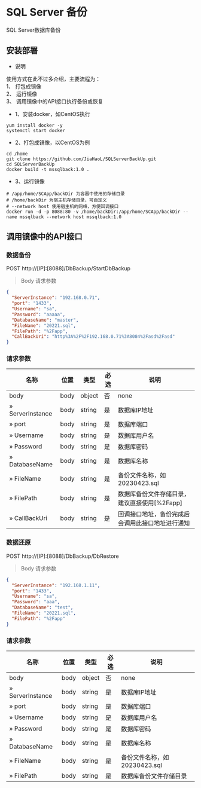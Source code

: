 # SQL Server 备份

SQL Server数据库备份

## 安装部署
+ 说明

使用方式在此不过多介绍，主要流程为：  
1、 打包成镜像  
2、 运行镜像  
3、 调用镜像中的API接口执行备份或恢复

+ 1、安装docker，如CentOS执行
```
yum install docker -y
systemctl start docker
```
+ 2、打包成镜像，以CentOS为例

```
cd /home
git clone https://github.com/JiaHaoL/SQLServerBackUp.git
cd SQLServerBackUp
docker build -t mssqlback:1.0 .
```

+ 3、运行镜像
```
# /app/home/SCApp/backDir 为容器中使用的存储目录
# /home/backDir 为宿主机存储目录，可自定义
# --network host 使用宿主机的网络，方便回调接口
docker run -d -p 8088:80 -v /home/backDir:/app/home/SCApp/backDir --name mssqlback --network host mssqlback:1.0
```

## 调用镜像中的API接口

### 数据备份

POST http://[IP]:[8088]/DbBackup/StartDbBackup

> Body 请求参数

```json
{
  "ServerInstance": "192.168.0.71",
  "port": "1433",
  "Username": "sa",
  "Password": "aaaaa",
  "DatabaseName": "master",
  "FileName": "20221.sql",
  "FilePath": "%2Fapp",
  "CallBackUri": "http%3A%2F%2F192.168.0.71%3A8084%2Fasd%2Fasd"
}
```

### 请求参数

|名称|位置|类型|必选|说明|
|---|---|---|---|---|
|body|body|object| 否 |none|
|» ServerInstance|body|string| 是 |数据库IP地址|
|» port|body|string| 是 |数据库端口|
|» Username|body|string| 是 |数据库用户名|
|» Password|body|string| 是 |数据库密码|
|» DatabaseName|body|string| 是 |数据库名称|
|» FileName|body|string| 是 |备份文件名称，如 20230423.sql|
|» FilePath|body|string| 是 |数据库备份文件存储目录，建议直接使用[%2Fapp]|
|» CallBackUri|body|string| 是 |回调接口地址，备份完成后会调用此接口地址进行通知|

### 数据还原
POST http://[IP]:[8088]/DbBackup/DbRestore

> Body 请求参数

```json
{
  "ServerInstance": "192.168.1.11",
  "port": "1433",
  "Username": "sa",
  "Password": "aaa",
  "DatabaseName": "test",
  "FileName": "20221.sql",
  "FilePath": "%2Fapp"
}
```

### 请求参数

|名称|位置|类型|必选|说明|
|---|---|---|---|---|
|body|body|object| 否 |none|
|» ServerInstance|body|string| 是 |数据库IP地址|
|» port|body|string| 是 |数据库端口|
|» Username|body|string| 是 |数据库用户名|
|» Password|body|string| 是 |数据库密码|
|» DatabaseName|body|string| 是 |数据库名称|
|» FileName|body|string| 是 |备份文件名称，如 20230423.sql|
|» FilePath|body|string| 是 |数据库备份文件存储目录|